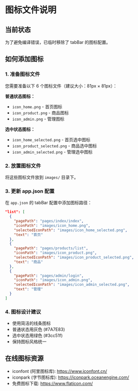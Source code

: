 # 图标文件说明

## 当前状态
为了避免编译错误，已临时移除了 tabBar 的图标配置。

## 如何添加图标

### 1. 准备图标文件
您需要准备以下 6 个图标文件（建议大小：81px × 81px）：

**普通状态图标：**
- `icon_home.png` - 首页图标
- `icon_product.png` - 商品图标  
- `icon_admin.png` - 管理图标

**选中状态图标：**
- `icon_home_selected.png` - 首页选中图标
- `icon_product_selected.png` - 商品选中图标
- `icon_admin_selected.png` - 管理选中图标

### 2. 放置图标文件
将这些图标文件放到 `images/` 目录下。

### 3. 更新 app.json 配置
在 `app.json` 的 tabBar 配置中添加图标路径：

```json
"list": [
  {
    "pagePath": "pages/index/index",
    "iconPath": "images/icon_home.png",
    "selectedIconPath": "images/icon_home_selected.png",
    "text": "首页"
  },
  {
    "pagePath": "pages/products/list",
    "iconPath": "images/icon_product.png",
    "selectedIconPath": "images/icon_product_selected.png",
    "text": "商品"
  },
  {
    "pagePath": "pages/admin/login",
    "iconPath": "images/icon_admin.png",
    "selectedIconPath": "images/icon_admin_selected.png",
    "text": "管理"
  }
]
```

### 4. 图标设计建议
- 使用简洁的线条图标
- 普通状态用灰色 (#7A7E83)
- 选中状态用绿色 (#3cc51f)
- 保持图标风格统一

## 在线图标资源
- iconfont (阿里图标库): https://www.iconfont.cn/
- iconpark (字节图标库): https://iconpark.oceanengine.com/
- 免费图标下载: https://www.flaticon.com/
